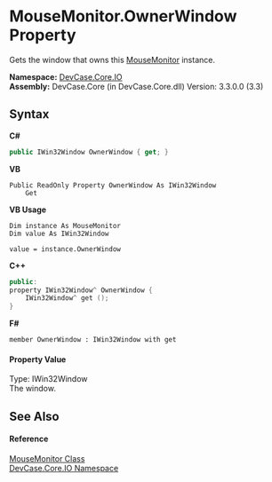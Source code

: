 # MouseMonitor.OwnerWindow Property 
 

Gets the window that owns this <a href="T_DevCase_Core_IO_MouseMonitor">MouseMonitor</a> instance.

**Namespace:**&nbsp;<a href="N_DevCase_Core_IO">DevCase.Core.IO</a><br />**Assembly:**&nbsp;DevCase.Core (in DevCase.Core.dll) Version: 3.3.0.0 (3.3)

## Syntax

**C#**<br />
``` C#
public IWin32Window OwnerWindow { get; }
```

**VB**<br />
``` VB
Public ReadOnly Property OwnerWindow As IWin32Window
	Get
```

**VB Usage**<br />
``` VB Usage
Dim instance As MouseMonitor
Dim value As IWin32Window

value = instance.OwnerWindow

```

**C++**<br />
``` C++
public:
property IWin32Window^ OwnerWindow {
	IWin32Window^ get ();
}
```

**F#**<br />
``` F#
member OwnerWindow : IWin32Window with get

```


#### Property Value
Type: IWin32Window<br />The window.

## See Also


#### Reference
<a href="T_DevCase_Core_IO_MouseMonitor">MouseMonitor Class</a><br /><a href="N_DevCase_Core_IO">DevCase.Core.IO Namespace</a><br />